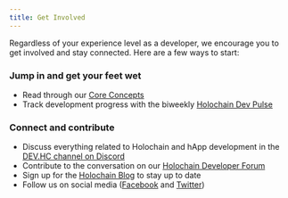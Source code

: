 ```yaml
---
title: Get Involved
---
```


Regardless of your experience level as a developer, we encourage you to get involved and stay connected. Here are a few ways to start:

### Jump in and get your feet wet

* Read through our [Core Concepts](/concepts/1_the_basics/)
* Track development progress with the biweekly [Holochain Dev Pulse](https://blog.holochain.org/tag/dev-pulse/)

### Connect and contribute

* Discuss everything related to Holochain and hApp development in the [DEV.HC channel on Discord](https://discord.com/invite/MwPvM4Vffg)
* Contribute to the conversation on our [Holochain Developer Forum](https://forum.holochain.org/)
* Sign up for the [Holochain Blog](https://blog.holochain.org#subscribe-form-inline) to stay up to date
* Follow us on social media ([Facebook](https://www.facebook.com/holochain.design) and [Twitter](https://twitter.com/holochain))
